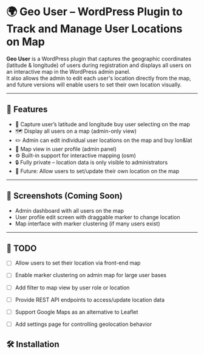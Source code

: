 # 🌍 Geo User – WordPress Plugin to Track and Manage User Locations on Map

**Geo User** is a WordPress plugin that captures the geographic coordinates (latitude & longitude) of users during registration and displays all users on an interactive map in the WordPress admin panel.  
It also allows the admin to edit each user's location directly from the map, and future versions will enable users to set their own location visually.

---

## 🚀 Features

- 📍 Capture user’s latitude and longitude buy user selecting on the map
- 🗺 Display all users on a map (admin-only view)
- ✏️ Admin can edit individual user locations on the map and buy lon&lat
- 🧭 Map view in user profile (admin panel)
- ⚙️ Built-in support for interactive mapping (osm)
- 🔒 Fully private – location data is only visible to administrators
- 🔄 Future: Allow users to set/update their own location on the map

---

## 📸 Screenshots (Coming Soon)
- Admin dashboard with all users on the map  
- User profile edit screen with draggable marker to change location  
- Map interface with marker clustering (if many users exist)

---

## 📝 TODO

- [ ] Allow users to set their location via front-end map
- [ ] Enable marker clustering on admin map for large user bases
- [ ] Add filter to map view by user role or location
- [ ] Provide REST API endpoints to access/update location data
- [ ] Support Google Maps as an alternative to Leaflet
- [ ] Add settings page for controlling geolocation behavior


## 🛠 Installation